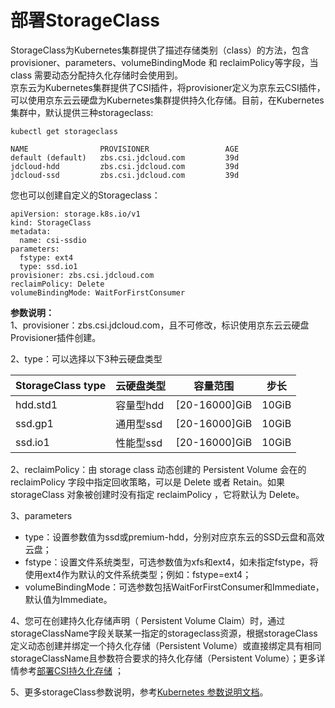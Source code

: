 
# 部署StorageClass

StorageClass为Kubernetes集群提供了描述存储类别（class）的方法，包含provisioner、parameters、volumeBindingMode 和 reclaimPolicy等字段，当 class 需要动态分配持久化存储时会使用到。  
京东云为Kubernetes集群提供了CSI插件，将provisioner定义为京东云CSI插件，可以使用京东云云硬盘为Kubernetes集群提供持久化存储。目前，在Kubernetes集群中，默认提供三种storageclass:

```
kubectl get storageclass

NAME                PROVISIONER                 AGE
default (default)   zbs.csi.jdcloud.com         39d
jdcloud-hdd         zbs.csi.jdcloud.com         39d
jdcloud-ssd         zbs.csi.jdcloud.com         39d

```
您也可以创建自定义的Storageclass：
```
apiVersion: storage.k8s.io/v1
kind: StorageClass
metadata:
  name: csi-ssdio
parameters:
  fstype: ext4
  type: ssd.io1
provisioner: zbs.csi.jdcloud.com
reclaimPolicy: Delete
volumeBindingMode: WaitForFirstConsumer
```
**参数说明：**  
1、provisioner：zbs.csi.jdcloud.com，且不可修改，标识使用京东云云硬盘Provisioner插件创建。

2、type：可以选择以下3种云硬盘类型

|StorageClass type | 云硬盘类型   |容量范围  |步长|
| ------ | ------ | ------ |------ |
|hdd.std1	|容量型hdd | [20-16000]GiB  |10GiB|
|ssd.gp1	|通用型ssd | [20-16000]GiB  |10GiB|
|ssd.io1	|性能型ssd | [20-16000]GiB  |10GiB|

2、reclaimPolicy：由 storage class 动态创建的 Persistent Volume 会在的 reclaimPolicy 字段中指定回收策略，可以是 Delete 或者 Retain。如果 storageClass 对象被创建时没有指定 reclaimPolicy ，它将默认为 Delete。

3、parameters  
  - type：设置参数值为ssd或premium-hdd，分别对应京东云的SSD云盘和高效云盘；
  - fstype：设置文件系统类型，可选参数值为xfs和ext4，如未指定fstype，将使用ext4作为默认的文件系统类型；例如：fstype=ext4；
  - volumeBindingMode：可选参数包括WaitForFirstConsumer和Immediate，默认值为Immediate。


4、您可在创建持久化存储声明（ Persistent Volume Claim）时，通过storageClassName字段关联某一指定的storageclass资源，根据storageClass定义动态创建并绑定一个持久化存储（Persistent Volume）或直接绑定具有相同storageClassName且参数符合要求的持久化存储（Persistent Volume）；更多详情参考[部署CSI持久化存储](./Deploy-PV-New.md)  ；

5、更多storageClass参数说明，参考[Kubernetes 参数说明文档](https://kubernetes.io/docs/concepts/storage/storage-classes/)。 


 


